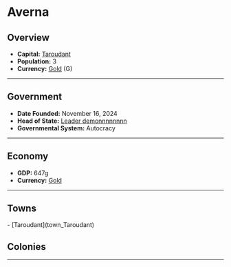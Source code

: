 <!--UNDEDITED FILE, remove this entire line if this file has been edited!-->
# <!--NAME-->Averna<!--NAME-->

## Overview

- **Capital:** <!--CAPITAL_LINK-->[Taroudant](Taroudant_town)<!--CAPITAL_LINK-->
- **Population:** <!--POPULATION-->3<!--POPULATION-->
- **Currency:** <!--CURRENCY_LINK-->[Gold](Gold_currency)<!--CURRENCY_LINK--> (<!--CURRENCY_ABV-->G<!--CURRENCY_ABV-->)

---

## Government

- **Date Founded:** <!--FOUNDED-->November 16, 2024<!--FOUNDED-->
- **Head of State:** <!--LEADER_TITLE_LINK-->[Leader demonnnnnnnn](demonnnnnnnn_user)<!--LEADER_TITLE_LINK-->
- **Governmental System:** <!--GOVERNMENT-->Autocracy<!--GOVERNMENT-->

---

## Economy

- **GDP:** <!--GDP-->647g<!--GDP-->
- **Currency:** <!--CURRENCY_LINK-->[Gold](Gold_currency)<!--CURRENCY_LINK-->

---

## Towns

<!--TOWNS-->- [Taroudant](town_Taroudant)<!--TOWNS-->

## Colonies

<!--COLONIES--><!--COLONIES-->

---